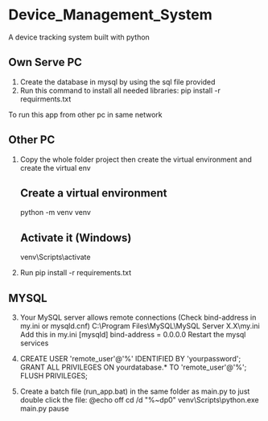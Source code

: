 # Device_Management_System
A device tracking system built with python

 ## Own Serve PC
1. Create the database in mysql by using the sql file provided
2. Run this command to install all needed libraries:
      pip install -r requirments.txt


To run this app from other pc in same network
## Other PC
1. Copy the whole folder project then create the virtual environment
    and create the virtual env 
    ## Create a virtual environment
    python -m venv venv

    ## Activate it (Windows)
    venv\Scripts\activate

2. Run pip install -r requirements.txt

 ## MYSQL
3. Your MySQL server allows remote connections (Check bind-address in my.ini or mysqld.cnf)
    C:\Program Files\MySQL\MySQL Server X.X\my.ini
    Add this in my.ini 
     [mysqld]
     bind-address = 0.0.0.0
    Restart the mysql services

4. CREATE USER 'remote_user'@'%' IDENTIFIED BY 'yourpassword';
GRANT ALL PRIVILEGES ON yourdatabase.* TO 'remote_user'@'%';
FLUSH PRIVILEGES;

5. Create a batch file (run_app.bat) in the same folder as main.py to just double click the file:
   @echo off
   cd /d "%~dp0"
   venv\Scripts\python.exe main.py
   pause



